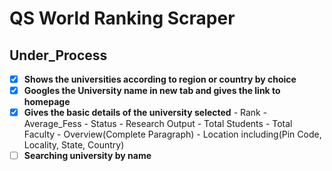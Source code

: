 # QS World Ranking Scraper
## Under_Process

- [x] **Shows the universities according to region or country by choice**
- [x] **Googles the University name in new tab and gives the link to homepage**
- [x] **Gives the basic details of the university selected**
      - Rank
      - Average_Fess
      - Status
      - Research Output
      - Total Students
      - Total Faculty 
      - Overview(Complete Paragraph)
      - Location including(Pin Code, Locality, State, Country)
- [ ] **Searching university by name**
